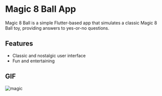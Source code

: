 # Magic 8 Ball App

Magic 8 Ball is a simple Flutter-based app that simulates a classic Magic 8 Ball toy, providing answers to yes-or-no questions.

## Features

- Classic and nostalgic user interface
- Fun and entertaining

## GIF

![magic](https://github.com/YashM021/Dicee/assets/156659124/eb59ed26-7ceb-406f-9640-dcd9da0ac0af)

